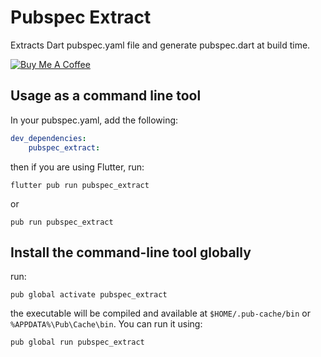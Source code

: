 # Pubspec Extract

Extracts Dart pubspec.yaml file and generate pubspec.dart at build time.

[![Buy Me A Coffee](https://bmc-cdn.nyc3.digitaloceanspaces.com/BMC-button-images/custom_images/orange_img.png "Buy Me A Coffee")](https://www.buymeacoffee.com/JORBmbw9h "Buy Me A Coffee")


## Usage as a command line tool

In your pubspec.yaml, add the following:

```yaml
dev_dependencies:
    pubspec_extract:
```

then if you are using Flutter, run:

```shell
flutter pub run pubspec_extract
```

or

```shell
pub run pubspec_extract
```

## Install the command-line tool globally

run:

```shell
pub global activate pubspec_extract
```

the executable will be compiled and available at `$HOME/.pub-cache/bin` or `%APPDATA%\Pub\Cache\bin`. You can run it using:

```shell
pub global run pubspec_extract
```
